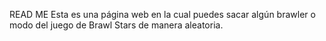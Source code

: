 READ ME
Esta es una página web en la cual puedes sacar algún brawler o modo del juego de Brawl Stars de manera aleatoria.